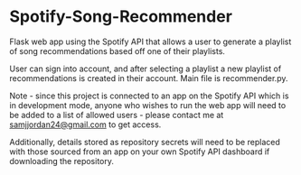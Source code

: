 # Spotify-Song-Recommender
Flask web app using the Spotify API that allows a user to generate a playlist of song recommendations based off one of their playlists.

User can sign into account, and after selecting a playlist a new playlist of recommendations is created in their account. Main file is recommender.py.

Note - since this project is connected to an app on the Spotify API which is in development mode, anyone who wishes to run the web app will need to be added to a list of allowed users - please contact me at samjjordan24@gmail.com to get access.

Additionally, details stored as repository secrets will need to be replaced with those sourced from an app on your own Spotify API dashboard if downloading the repository.
